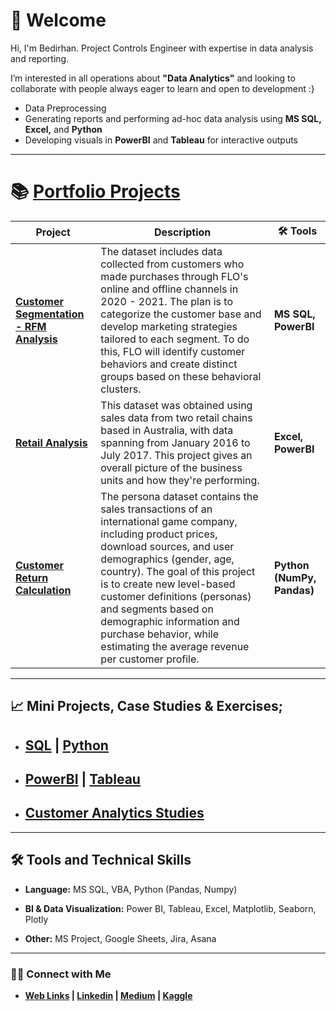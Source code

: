 
# 👋 Welcome

Hi, I'm Bedirhan. Project Controls Engineer with expertise in data analysis and reporting. 

I’m interested in all operations about **"Data Analytics"** and looking to collaborate with people always eager to learn and open to development :}

- Data Preprocessing 
- Generating reports and performing ad-hoc data analysis using **MS SQL, Excel,** and **Python**
- Developing visuals in **PowerBI** and **Tableau** for interactive outputs

-------------------------------------------------------------------


# 📚 [Portfolio Projects](https://github.com/BedirK/Portfolio-Projects)

|  Project | Description | 🛠️ Tools |
|------------|------------------|----------------|
| **[Customer Segmentation - RFM Analysis](https://github.com/BedirK/Portfolio-Projects/tree/main/Customer%20Segmentation/RFM%20Analysis%20End-to-End/FLO)** | The dataset includes data collected from customers who made purchases through FLO's online and offline channels in 2020 - 2021. The plan is to categorize the customer base and develop marketing strategies tailored to each segment. To do this, FLO will identify customer behaviors and create distinct groups based on these behavioral clusters.  | **MS SQL, PowerBI** |
| **[Retail Analysis](https://github.com/BedirK/Portfolio-Projects/tree/main/Retail%20Analysis)** | This dataset was obtained using sales data from two retail chains based in Australia, with data spanning from January 2016 to July 2017. This project gives an overall picture of the business units and how they're performing. | **Excel, PowerBI**|
| **[Customer Return Calculation](https://github.com/BedirK/Portfolio-Projects/tree/main/Customer%20Return%20Calculation)** | The persona dataset contains the sales transactions of an international game company, including product prices, download sources, and user demographics (gender, age, country). The goal of this project is to create new level-based customer definitions (personas) and segments based on demographic information and purchase behavior, while estimating the average revenue per customer profile. | **Python (NumPy, Pandas)**|
-------------------------------------------------------------------

## 📈 Mini Projects, Case Studies & Exercises;

- ## **[SQL](https://github.com/BedirK/SQL-Projects-Studies) | [Python](https://github.com/BedirK/Python-Projects/tree/main)**
- ## **[PowerBI](https://github.com/BedirK/PowerBI-Projects) | [Tableau](https://github.com/BedirK/Tableau-Projects)**
- ## **[Customer Analytics Studies](https://github.com/BedirK/Customer-Analytics)**

-------------------------------------------------------------------
  
## 🛠️ Tools and Technical Skills

   - **Language:** MS SQL, VBA, Python (Pandas, Numpy)
   
   - **BI & Data Visualization:** Power BI, Tableau, Excel, Matplotlib, Seaborn, Plotly
   
   - **Other:** MS Project, Google Sheets, Jira, Asana
-------------------------------------------------------------------

### 👋🏻 Connect with Me

- **[Web Links](https://linktr.ee/bdrhn) | [Linkedin](https://www.linkedin.com/in/bedirhankelez/) | [Medium](https://medium.com/@bedir_) | [Kaggle](https://www.kaggle.com/bedirhankelez)**
